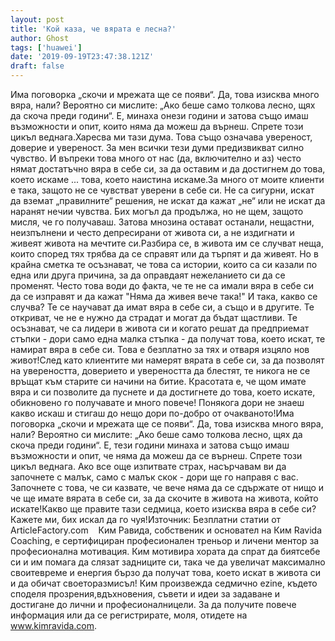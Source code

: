 ```yaml
---
layout: post
title: 'Кой каза, че вярата е лесна?'
author: Ghost
tags: ['huawei']
date: '2019-09-19T23:47:38.121Z'
draft: false
---
```


Има поговорка „скочи и мрежата ще се появи“. Да, това изисква много вяра, нали? Вероятно си мислите: „Ако беше само толкова лесно, щях да скоча преди години“. Е, минаха онези години и затова също имаш възможности и опит, които няма да можеш да върнеш. Спрете този цикъл веднага.Харесва ми тази дума. Това също означава увереност, доверие и увереност. За мен всички тези думи предизвикват силно чувство. И въпреки това много от нас (да, включително и аз) често нямат достатъчно вяра в себе си, за да оставим и да достигнем до това, което искаме ... това, което наистина искаме.За много от моите клиенти е така, защото не се чувстват уверени в себе си. Не са сигурни, искат да вземат „правилните“ решения, не искат да кажат „не“ или не искат да наранят нечии чувства. Бих могъл да продължа, но не щем, защото мисля, че го получаваш. Затова мнозина остават останали, нещастни, неизпълнени и често депресирани от живота си, а не издигнати и живеят живота на мечтите си.Разбира се, в живота им се случват неща, които според тях трябва да се справят или да търпят и да живеят. Но в крайна сметка те осъзнават, че това са истории, които са си казали по една или друга причина, за да оправдаят нежеланието си да се променят. Често това води до факта, че те не са имали вяра в себе си да се изправят и да кажат "Няма да живея вече така!" И така, какво се случва? Те се научават да имат вяра в себе си, а също и в другите. Те откриват, че не е нужно да страдат и могат да бъдат щастливи. Те осъзнават, че са лидери в живота си и когато решат да предприемат стъпки - дори само една малка стъпка - да получат това, което искат, те намират вяра в себе си. Това е безплатно за тях и отваря изцяло нов живот!След като клиентите ми намерят вярата в себе си, за да позволят на увереността, доверието и увереността да блестят, те никога не се връщат към старите си начини на битие. Красотата е, че щом имате вяра и си позволите да пуснете и да достигнете до това, което искате, обикновено го получавате и много повече! Понякога дори не знаеш какво искаш и стигаш до нещо дори по-добро от очакваното!Има поговорка „скочи и мрежата ще се появи“. Да, това изисква много вяра, нали? Вероятно си мислите: „Ако беше само толкова лесно, щях да скоча преди години“. Е, тези години минаха и затова също имаш възможности и опит, че няма да можеш да се върнеш. Спрете този цикъл веднага. Ако все още изпитвате страх, насърчавам ви да започнете с малък, само с малък скок - дори ще го направя с вас. Започнете с това, че си казвате, че вече няма да се сдържате от нищо и че ще имате вярата в себе си, за да скочите в живота на живота, който искате!Какво ще правите тази седмица, което изисква вяра в себе си? Кажете ми, бих искал да го чуя!Източник: Безплатни статии от ArticleFactory.com    Ким Равида, собственик и основател на Ким Ravida Coaching, е сертифициран професионален треньор и личени ментор за професионална мотивация. Ким мотивира хората да спрат да биятсебе си и им помага да слязат задниците си, така че да увеличат максимално своитевреме и енергия бързо да получат това, което искат в живота си и да обичат своеторазмисъл! Ким произвежда седмично ezine, където споделя прозрения,вдъхновения, съвети и идеи за задаване и достигане до лични и професионалницели. За да получите повече информация или да се регистрирате, моля, отидете на www.kimravida.com.

